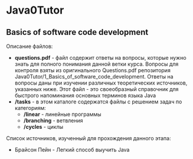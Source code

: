 # Java0Tutor #
## Basics of software code development
Описание файлов:
- **questions.pdf** - файл содержит ответы на вопросы, которые нужно знать для полного понимания данной ветки курса. Вопросы для контроля взяты из оригинального Questions.pdf репозитория Java0Tutor/1_Basics_of_software_code_development. Ответы на вопросы даны при изучении различных теоретических источников, указанных ниже. Этот файл - это своеобразный справочник для быстрого напоминания основных терминов языка Java
- **/tasks** - в этом каталоге содержатся файлы с решением задач по категориям:
  - **/linear** - линейные программы
  - **/branching** - ветвления
  - **/cycles** - циклы

Список источников, изученный для прохождения данного этапа:
- Брайсон Пейн - Легкий способ выучить Java
